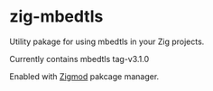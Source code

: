 # zig-mbedtls

Utility pakage for using mbedtls in your Zig projects.

Currently contains mbedtls tag-v3.1.0

Enabled with [Zigmod](https://github.com/nektro/zigmod) pakcage manager.
